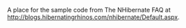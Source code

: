 A place for the sample code from The NHibernate FAQ at http://blogs.hibernatingrhinos.com/nhibernate/Default.aspx.